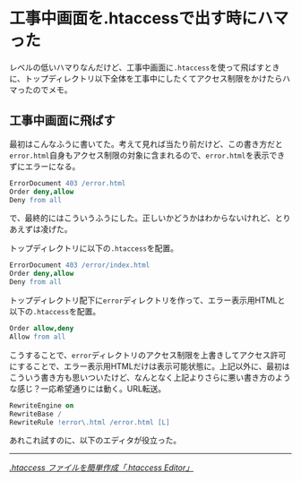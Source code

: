 # 工事中画面を.htaccessで出す時にハマった

レベルの低いハマりなんだけど、工事中画面に`.htaccess`を使って飛ばすときに、トップディレクトリ以下全体を工事中にしたくてアクセス制限をかけたらハマったのでメモ。

<!-- READMORE -->


## 工事中画面に飛ばす

最初はこんなふうに書いてた。考えて見れば当たり前だけど、この書き方だと`error.html`自身もアクセス制限の対象に含まれるので、`error.html`を表示できずにエラーになる。

~~~ apache
ErrorDocument 403 /error.html
Order deny,allow
Deny from all
~~~

で、最終的にはこういうふうにした。正しいかどうかはわからないけれど、とりあえずは凌げた。

トップディレクトリに以下の`.htaccess`を配置。

~~~ apache
ErrorDocument 403 /error/index.html
Order deny,allow
Deny from all
~~~

トップディレクトリ配下に`error`ディレクトリを作って、エラー表示用HTMLと以下の`.htaccess`を配置。

~~~ apache
Order allow,deny
Allow from all
~~~

こうすることで、`error`ディレクトリのアクセス制限を上書きしてアクセス許可にすることで、エラー表示用HTMLだけは表示可能状態に。上記以外に、最初はこういう書き方も思いついたけど、なんとなく上記よりさらに悪い書き方のような感じ？一応希望通りには動く。URL転送。

~~~ apache
RewriteEngine on
RewriteBase /
RewriteRule !error\.html /error.html [L]
~~~

あれこれ試すのに、以下のエディタが役立った。

* * *

<cite>[.htaccess ファイルを簡単作成「.htaccess Editor」](http://www.htaccesseditor.com/)</cite>
